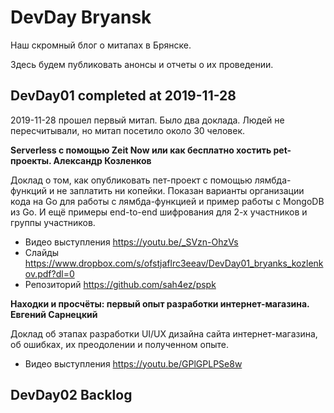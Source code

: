 # DevDay Bryansk

Наш скромный блог о митапах в Брянске.

Здесь будем публиковать анонсы и отчеты о их проведении.

## DevDay01 completed at 2019-11-28

2019-11-28 прошел первый митап. Было два доклада. Людей не пересчитывали, но митап посетило около 30 человек.

**Serverless с помощью Zeit Now или как бесплатно хостить pet-проекты. Александр Козленков**

Доклад о том, как опубликовать пет-проект с помощью лямбда-функций и не заплатить ни копейки. Показан варианты организации кода на Go для работы с лямбда-функцией и пример работы с MongoDB из Go. И ещё примеры end-to-end шифрования для 2-х участников и группы участников.

- Видео выступления https://youtu.be/_SVzn-OhzVs
- Слайды https://www.dropbox.com/s/ofstjaflrc3eeav/DevDay01_bryanks_kozlenkov.pdf?dl=0
- Репозиторий https://github.com/sah4ez/pspk

**Находки и просчёты: первый опыт разработки интернет-магазина. Евгений Сарнецкий**

Доклад об этапах разработки UI/UX дизайна сайта интернет-магазина, об ошибках, их преодолении и полученном опыте.

- Видео выступления https://youtu.be/GPlGPLPSe8w

## DevDay02 Backlog
